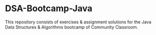 # DSA-Bootcamp-Java
This repository consists of exercises &amp; assignment solutions for the Java Data Structures &amp; Algorithms bootcamp of Community Classroom.
